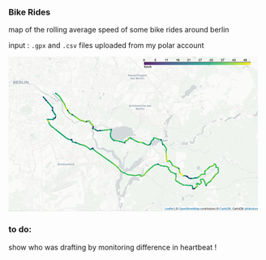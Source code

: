 ### Bike Rides
map of the rolling average speed of some bike rides around berlin

input : ``.gpx`` and ``.csv`` files uploaded from my polar account

![image file](output.png)


### to do:
show who was drafting by monitoring difference in heartbeat ! 
